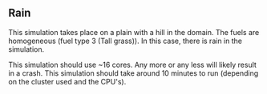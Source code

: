 ## Rain

This simulation takes place on a plain with a hill in the domain. The fuels are homogeneous (fuel type 3 (Tall grass)). In this case, there is rain in the simulation. 

This simulation should use ~16 cores. Any more or any less will likely result in a crash. This simulation should take around 10 minutes to run (depending on the cluster used and the CPU's). 
